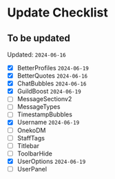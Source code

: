 # Update Checklist

## To be updated

Updated: `2024-06-16`

- [x] BetterProfiles `2024-06-19`
- [x] BetterQuotes `2024-06-16`
- [x] ChatBubbles `2024-06-16`
- [x] GuildBoost `2024-06-19`
- [ ] MessageSectionv2
- [ ] MessageTypes
- [ ] TimestampBubbles
- [x] Username `2024-06-19`
- [ ] OnekoDM
- [ ] StaffTags
- [ ] Titlebar
- [ ] ToolbarHide
- [x] UserOptions `2024-06-19`
- [ ] UserPanel
